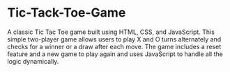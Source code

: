 # Tic-Tack-Toe-Game
A classic Tic Tac Toe game built using HTML, CSS, and JavaScript. This simple two-player game allows users to play X and O turns alternately and checks for a winner or a draw after each move. The game includes a reset feature and a new game to play again and uses JavaScript to handle all the logic dynamically.
